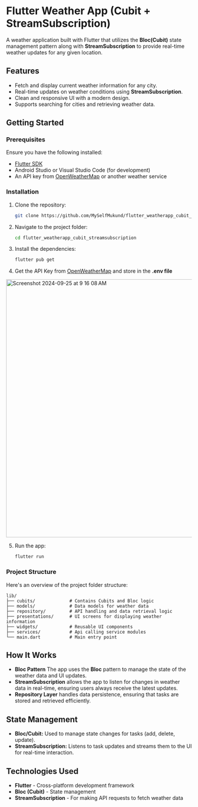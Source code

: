 # Flutter Weather App (Cubit + StreamSubscription)

A weather application built with Flutter that utilizes the **Bloc(Cubit)** state management pattern along with **StreamSubscription** to provide real-time weather updates for any given location.

## Features

- Fetch and display current weather information for any city.
- Real-time updates on weather conditions using **StreamSubscription**.
- Clean and responsive UI with a modern design.
- Supports searching for cities and retrieving weather data.


## Getting Started

### Prerequisites

Ensure you have the following installed:

- [Flutter SDK](https://flutter.dev/docs/get-started/install)
- Android Studio or Visual Studio Code (for development)
- An API key from [OpenWeatherMap](https://openweathermap.org/api) or another weather service

### Installation

1. Clone the repository:

   ```bash
   git clone https://github.com/MySelfMukund/flutter_weatherapp_cubit_streamsubscription.git

2. Navigate to the project folder:
   ```bash
   cd flutter_weatherapp_cubit_streamsubscription

3. Install the dependencies:
   ```bash
   flutter pub get

4. Get the API Key from [OpenWeatherMap](https://home.openweathermap.org/api_keys) and store in the **.env file**
<img width="698" alt="Screenshot 2024-09-25 at 9 16 08 AM" src="https://github.com/user-attachments/assets/d6c87bde-1fbe-423f-ae75-a00ea76f78c8">

5. Run the app:
   ```bash
   flutter run

### Project Structure
Here's an overview of the project folder structure:
   ```plaintext
   lib/
   ├── cubits/             # Contains Cubits and Bloc logic
   ├── models/             # Data models for weather data
   ├── repository/         # API handling and data retrieval logic
   ├── presentations/      # UI screens for displaying weather information
   ├── widgets/            # Reusable UI components
   ├── services/           # Api calling service modules    
   └── main.dart           # Main entry point
```

## How It Works

- **Bloc Pattern** The app uses the **Bloc** pattern to manage the state of the weather data and UI updates.
- **StreamSubscription** allows the app to listen for changes in weather data in real-time, ensuring users always receive the latest updates.
- **Repository Layer** handles data persistence, ensuring that tasks are stored and retrieved efficiently.

## State Management

- **Bloc/Cubit:** Used to manage state changes for tasks (add, delete, update).
- **StreamSubscription:** Listens to task updates and streams them to the UI for real-time interaction.

## Technologies Used

- **Flutter** - Cross-platform development framework
- **Bloc (Cubit)** - State management
- **StreamSubscription** - For making API requests to fetch weather data
